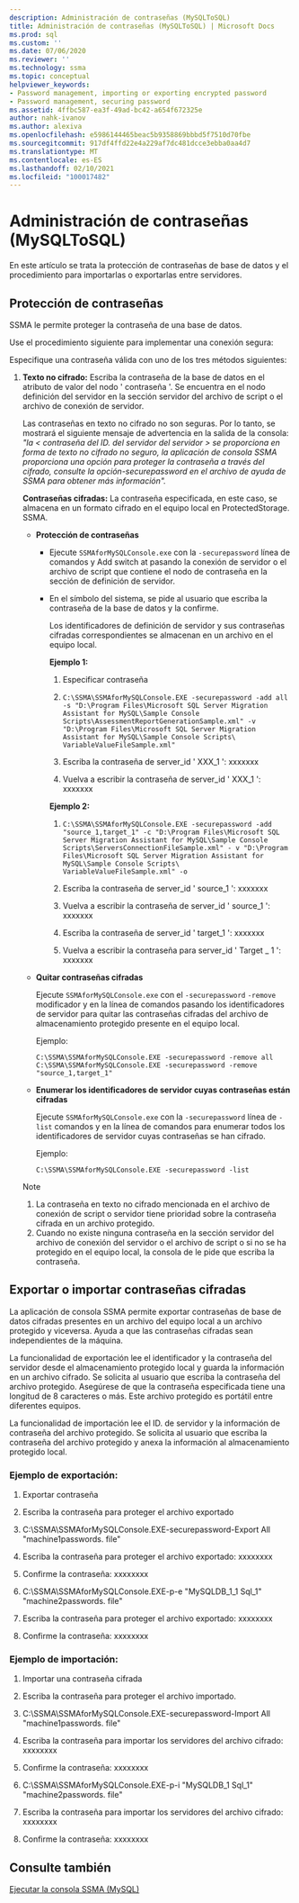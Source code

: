 ```yaml
---
description: Administración de contraseñas (MySQLToSQL)
title: Administración de contraseñas (MySQLToSQL) | Microsoft Docs
ms.prod: sql
ms.custom: ''
ms.date: 07/06/2020
ms.reviewer: ''
ms.technology: ssma
ms.topic: conceptual
helpviewer_keywords:
- Password management, importing or exporting encrypted password
- Password management, securing password
ms.assetid: 4ffbc587-ea3f-49ad-bc42-a654f672325e
author: nahk-ivanov
ms.author: alexiva
ms.openlocfilehash: e5986144465beac5b9358869bbbd5f7510d70fbe
ms.sourcegitcommit: 917df4ffd22e4a229af7dc481dcce3ebba0aa4d7
ms.translationtype: MT
ms.contentlocale: es-ES
ms.lasthandoff: 02/10/2021
ms.locfileid: "100017482"
---
```

# <a name="managing-passwords-mysqltosql"></a>Administración de contraseñas (MySQLToSQL)
En este artículo se trata la protección de contraseñas de base de datos y el procedimiento para importarlas o exportarlas entre servidores.
  
## <a name="securing-password"></a>Protección de contraseñas  
SSMA le permite proteger la contraseña de una base de datos.  
  
Use el procedimiento siguiente para implementar una conexión segura:  
  
Especifique una contraseña válida con uno de los tres métodos siguientes:  
  
1.  **Texto no cifrado:** Escriba la contraseña de la base de datos en el atributo de valor del nodo ' contraseña '. Se encuentra en el nodo definición del servidor en la sección servidor del archivo de script o el archivo de conexión de servidor.  
  
    Las contraseñas en texto no cifrado no son seguras. Por lo tanto, se mostrará el siguiente mensaje de advertencia en la salida de la consola: *"la &lt; contraseña del ID. del servidor del servidor &gt; se proporciona en forma de texto no cifrado no seguro, la aplicación de consola SSMA proporciona una opción para proteger la contraseña a través del cifrado, consulte la opción-securepassword en el archivo de ayuda de SSMA para obtener más información".*  
  
    **Contraseñas cifradas:** La contraseña especificada, en este caso, se almacena en un formato cifrado en el equipo local en ProtectedStorage. SSMA.  
  
    -   **Protección de contraseñas**  
  
        -   Ejecute `SSMAforMySQLConsole.exe` con la `-securepassword` línea de comandos y Add switch at pasando la conexión de servidor o el archivo de script que contiene el nodo de contraseña en la sección de definición de servidor.  
  
        -   En el símbolo del sistema, se pide al usuario que escriba la contraseña de la base de datos y la confirme.  
  
            Los identificadores de definición de servidor y sus contraseñas cifradas correspondientes se almacenan en un archivo en el equipo local.  
            
            **Ejemplo 1:**
            
            1. Especificar contraseña
            
            2. `C:\SSMA\SSMAforMySQLConsole.EXE -securepassword -add all -s "D:\Program Files\Microsoft SQL Server Migration Assistant for MySQL\Sample Console Scripts\AssessmentReportGenerationSample.xml" -v "D:\Program Files\Microsoft SQL Server Migration Assistant for MySQL\Sample Console Scripts\ VariableValueFileSample.xml"`
            
            3. Escriba la contraseña de server_id ' XXX_1 ': xxxxxxx
            
            4. Vuelva a escribir la contraseña de server_id ' XXX_1 ': xxxxxxx
            
            **Ejemplo 2:**
            
            1. `C:\SSMA\SSMAforMySQLConsole.EXE -securepassword -add "source_1,target_1" -c "D:\Program Files\Microsoft SQL Server Migration Assistant for MySQL\Sample Console Scripts\ServersConnectionFileSample.xml" - v "D:\Program Files\Microsoft SQL Server Migration Assistant for MySQL\Sample Console Scripts\ VariableValueFileSample.xml" -o`
            
            2. Escriba la contraseña de server_id ' source_1 ': xxxxxxx
            
            3. Vuelva a escribir la contraseña de server_id ' source_1 ': xxxxxxx
            
            4. Escriba la contraseña de server_id ' target_1 ': xxxxxxx
            
            5. Vuelva a escribir la contraseña para server_id ' Target _ 1 ': xxxxxxx
            
    -   **Quitar contraseñas cifradas**  
  
        Ejecute `SSMAforMySQLConsole.exe` con el `-securepassword` `-remove` modificador y en la línea de comandos pasando los identificadores de servidor para quitar las contraseñas cifradas del archivo de almacenamiento protegido presente en el equipo local.  
  
        Ejemplo:  

        ```console
        C:\SSMA\SSMAforMySQLConsole.EXE -securepassword -remove all
        C:\SSMA\SSMAforMySQLConsole.EXE -securepassword -remove "source_1,target_1"  
        ```
  
    -   **Enumerar los identificadores de servidor cuyas contraseñas están cifradas**  
  
        Ejecute `SSMAforMySQLConsole.exe` con la `-securepassword` línea de `-list` comandos y en la línea de comandos para enumerar todos los identificadores de servidor cuyas contraseñas se han cifrado.  
  
        Ejemplo:  
        
        ```console
        C:\SSMA\SSMAforMySQLConsole.EXE -securepassword -list  
        ```
  
    > [!NOTE]  
    > 1.  La contraseña en texto no cifrado mencionada en el archivo de conexión de script o servidor tiene prioridad sobre la contraseña cifrada en un archivo protegido.  
    > 2.  Cuando no existe ninguna contraseña en la sección servidor del archivo de conexión del servidor o el archivo de script o si no se ha protegido en el equipo local, la consola de le pide que escriba la contraseña.  
  
## <a name="exporting-or-importing-encrypted-passwords"></a>Exportar o importar contraseñas cifradas  
La aplicación de consola SSMA permite exportar contraseñas de base de datos cifradas presentes en un archivo del equipo local a un archivo protegido y viceversa. Ayuda a que las contraseñas cifradas sean independientes de la máquina.

La funcionalidad de exportación lee el identificador y la contraseña del servidor desde el almacenamiento protegido local y guarda la información en un archivo cifrado. Se solicita al usuario que escriba la contraseña del archivo protegido. Asegúrese de que la contraseña especificada tiene una longitud de 8 caracteres o más. Este archivo protegido es portátil entre diferentes equipos.

La funcionalidad de importación lee el ID. de servidor y la información de contraseña del archivo protegido. Se solicita al usuario que escriba la contraseña del archivo protegido y anexa la información al almacenamiento protegido local.  
  
### <a name="export-example"></a>Ejemplo de exportación:  

1. Exportar contraseña

2. Escriba la contraseña para proteger el archivo exportado

3. C:\SSMA\SSMAforMySQLConsole.EXE-securepassword-Export All "machine1passwords. file"

4. Escriba la contraseña para proteger el archivo exportado: xxxxxxxx

5. Confirme la contraseña: xxxxxxxx

6. C:\SSMA\SSMAforMySQLConsole.EXE-p-e "MySQLDB_1_1 Sql_1" "machine2passwords. file"

7. Escriba la contraseña para proteger el archivo exportado: xxxxxxxx

8. Confirme la contraseña: xxxxxxxx  
  
### <a name="import-example"></a>Ejemplo de importación:  

1. Importar una contraseña cifrada

2. Escriba la contraseña para proteger el archivo importado.

3. C:\SSMA\SSMAforMySQLConsole.EXE-securepassword-Import All "machine1passwords. file"

4. Escriba la contraseña para importar los servidores del archivo cifrado: xxxxxxxx

5. Confirme la contraseña: xxxxxxxx

6. C:\SSMA\SSMAforMySQLConsole.EXE-p-i "MySQLDB_1 Sql_1" "machine2passwords. file"

7. Escriba la contraseña para importar los servidores del archivo cifrado: xxxxxxxx

8. Confirme la contraseña: xxxxxxxx  
  
## <a name="see-also"></a>Consulte también  
[Ejecutar la consola SSMA (MySQL)](./executing-the-ssma-console-mysqltosql.md)  
